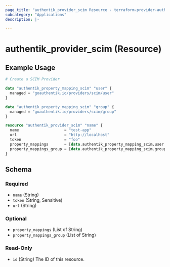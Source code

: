 ```yaml
---
page_title: "authentik_provider_scim Resource - terraform-provider-authentik"
subcategory: "Applications"
description: |-
  
---
```


# authentik_provider_scim (Resource)



## Example Usage

```terraform
# Create a SCIM Provider

data "authentik_property_mapping_scim" "user" {
  managed = "goauthentik.io/providers/scim/user"
}

data "authentik_property_mapping_scim" "group" {
  managed = "goauthentik.io/providers/scim/group"
}

resource "authentik_provider_scim" "name" {
  name                    = "test-app"
  url                     = "http://localhost"
  token                   = "foo"
  property_mappings       = [data.authentik_property_mapping_scim.user.id]
  property_mappings_group = [data.authentik_property_mapping_scim.group.id]
}
```

<!-- schema generated by tfplugindocs -->
## Schema

### Required

- `name` (String)
- `token` (String, Sensitive)
- `url` (String)

### Optional

- `property_mappings` (List of String)
- `property_mappings_group` (List of String)

### Read-Only

- `id` (String) The ID of this resource.



